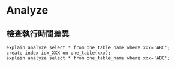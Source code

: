 # Analyze

## 檢查執行時間差異
```
explain analyze select * from one_table_name where xxx='ABC';
create index idx_XXX on one_table(xxx);
explain analyze select * from one_table_name where xxx='ABC';
```

